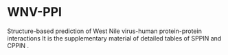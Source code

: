 # WNV-PPI
Structure-based prediction of West Nile virus-human protein-protein interactions
It is the supplementary material of detailed tables of SPPIN and CPPIN .
